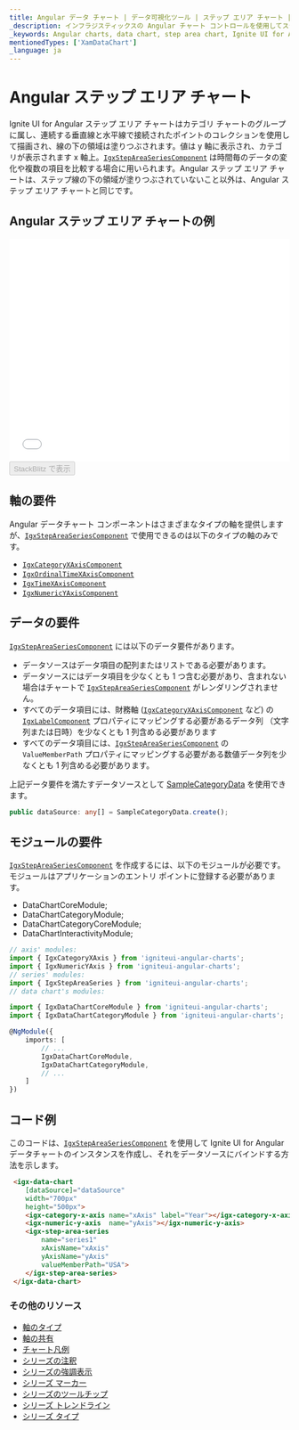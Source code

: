 ```yaml
---
title: Angular データ チャート | データ可視化ツール | ステップ エリア チャート | データ バインディング | インフラジスティックス
_description: インフラジスティックスの Angular チャート コントロールを使用してステップ エリア チャートを作成します。Ignite UI for Angular グラフ タイプについて説明します。
_keywords: Angular charts, data chart, step area chart, Ignite UI for Angular, Infragistics, Angular チャート, データ チャート, ステップ エリア チャート, インフラジスティックス
mentionedTypes: ['XamDataChart']
_language: ja
---
```


# Angular ステップ エリア チャート

Ignite UI for Angular ステップ エリア チャートはカテゴリ チャートのグループに属し、連続する垂直線と水平線で接続されたポイントのコレクションを使用して描画され、線の下の領域は塗りつぶされます。値は y 軸に表示され、カテゴリが表示されます x 軸上。[`IgxStepAreaSeriesComponent`]({environment:dvApiBaseUrl}/products/ignite-ui-angular/api/docs/typescript/latest/classes/igxstepareaseriescomponent.html) は時間毎のデータの変化や複数の項目を比較する場合に用いられます。Angular ステップ エリア チャートは、ステップ線の下の領域が塗りつぶされていないこと以外は、Angular ステップ エリア チャートと同じです。

## Angular ステップ エリア チャートの例

<div class="sample-container loading" style="height: 400px">
    <iframe id="data-chart-type-category-series-iframe" src='{environment:dvDemosBaseUrl}/charts/data-chart-type-category-step-area-series' width="100%" height="100%" seamless frameBorder="0" onload="onXPlatSampleIframeContentLoaded(this);" alt="Angular ステップ エリア チャートの例"></iframe>
</div>
<div>
    <button data-localize="stackblitz" disabled class="stackblitz-btn" data-iframe-id="data-chart-type-category-series-iframe" data-demos-base-url="{environment:dvDemosBaseUrl}">StackBlitz で表示
    </button>


</div>

<div class="divider--half"></div>

## 軸の要件

Angular データチャート コンポーネントはさまざまなタイプの軸を提供しますが、[`IgxStepAreaSeriesComponent`]({environment:dvApiBaseUrl}/products/ignite-ui-angular/api/docs/typescript/latest/classes/igxstepareaseriescomponent.html) で使用できるのは以下のタイプの軸のみです。

-   [`IgxCategoryXAxisComponent`]({environment:dvApiBaseUrl}/products/ignite-ui-angular/api/docs/typescript/latest/classes/igxcategoryxaxiscomponent.html)
-   [`IgxOrdinalTimeXAxisComponent`]({environment:dvApiBaseUrl}/products/ignite-ui-angular/api/docs/typescript/latest/classes/igxordinaltimexaxiscomponent.html)
-   [`IgxTimeXAxisComponent`]({environment:dvApiBaseUrl}/products/ignite-ui-angular/api/docs/typescript/latest/classes/igxtimexaxiscomponent.html)
-   [`IgxNumericYAxisComponent`]({environment:dvApiBaseUrl}/products/ignite-ui-angular/api/docs/typescript/latest/classes/igxnumericyaxiscomponent.html)

## データの要件

[`IgxStepAreaSeriesComponent`]({environment:dvApiBaseUrl}/products/ignite-ui-angular/api/docs/typescript/latest/classes/igxstepareaseriescomponent.html) には以下のデータ要件があります。

-   データソースはデータ項目の配列またはリストである必要があります。
-   データソースにはデータ項目を少なくとも 1 つ含む必要があり、含まれない場合はチャートで [`IgxStepAreaSeriesComponent`]({environment:dvApiBaseUrl}/products/ignite-ui-angular/api/docs/typescript/latest/classes/igxstepareaseriescomponent.html) がレンダリングされません。
-   すべてのデータ項目には、財務軸 ([`IgxCategoryXAxisComponent`]({environment:dvApiBaseUrl}/products/ignite-ui-angular/api/docs/typescript/latest/classes/igxcategoryxaxiscomponent.html) など) の [`IgxLabelComponent`]({environment:dvApiBaseUrl}/products/ignite-ui-angular/api/docs/typescript/latest/classes/igxlabelcomponent.html) プロパティにマッピングする必要があるデータ列 （文字列または日時）を少なくとも 1 列含める必要があります
-   すべてのデータ項目には、[`IgxStepAreaSeriesComponent`]({environment:dvApiBaseUrl}/products/ignite-ui-angular/api/docs/typescript/latest/classes/igxstepareaseriescomponent.html) の `ValueMemberPath` プロパティにマッピングする必要がある数値データ列を少なくとも 1 列含める必要があります。

上記データ要件を満たすデータソースとして [SampleCategoryData](data-chart-data-sources-category.md) を使用できます。

```ts
public dataSource: any[] = SampleCategoryData.create();
```

## モジュールの要件

[`IgxStepAreaSeriesComponent`]({environment:dvApiBaseUrl}/products/ignite-ui-angular/api/docs/typescript/latest/classes/igxstepareaseriescomponent.html) を作成するには、以下のモジュールが必要です。<!-- Angular, React, WebComponents --> <!-- end: Angular, React, WebComponents --><!-- Blazor -->モジュールはアプリケーションのエントリ ポイントに登録する必要があります。

-   DataChartCoreModule;
-   DataChartCategoryModule;
-   DataChartCategoryCoreModule;
-   DataChartInteractivityModule;
    <!-- end: Blazor -->

```ts
// axis' modules:
import { IgxCategoryXAxis } from 'igniteui-angular-charts';
import { IgxNumericYAxis } from 'igniteui-angular-charts';
// series' modules:
import { IgxStepAreaSeries } from 'igniteui-angular-charts';
// data chart's modules:

import { IgxDataChartCoreModule } from 'igniteui-angular-charts';
import { IgxDataChartCategoryModule } from 'igniteui-angular-charts';

@NgModule({
    imports: [
        // ...
        IgxDataChartCoreModule,
        IgxDataChartCategoryModule,
        // ...
    ]
})
```

## コード例

このコードは、[`IgxStepAreaSeriesComponent`]({environment:dvApiBaseUrl}/products/ignite-ui-angular/api/docs/typescript/latest/classes/igxstepareaseriescomponent.html) を使用して Ignite UI for Angular データチャートのインスタンスを作成し、それをデータソースにバインドする方法を示します。

```html
 <igx-data-chart
    [dataSource]="dataSource"
    width="700px"
    height="500px">
    <igx-category-x-axis name="xAxis" label="Year"></igx-category-x-axis>
    <igx-numeric-y-axis  name="yAxis"></igx-numeric-y-axis>
    <igx-step-area-series
        name="series1"
        xAxisName="xAxis"
        yAxisName="yAxis"
        valueMemberPath="USA">
    </igx-step-area-series>
 </igx-data-chart>
```

### その他のリソース

-   [軸のタイプ](data-chart-axis-types.md)
-   [軸の共有](data-chart-axis-sharing.md)
-   [チャート凡例](data-chart-legends.md)
-   [シリーズの注釈](data-chart-series-annotations.md)
-   [シリーズの強調表示](data-chart-series-highlighting.md)
-   [シリーズ マーカー](data-chart-series-markers.md)
-   [シリーズのツールチップ](data-chart-series-tooltips.md)
-   [シリーズ トレンドライン](data-chart-series-trendlines.md)
-   [シリーズ タイプ](data-chart-series-types.md)
